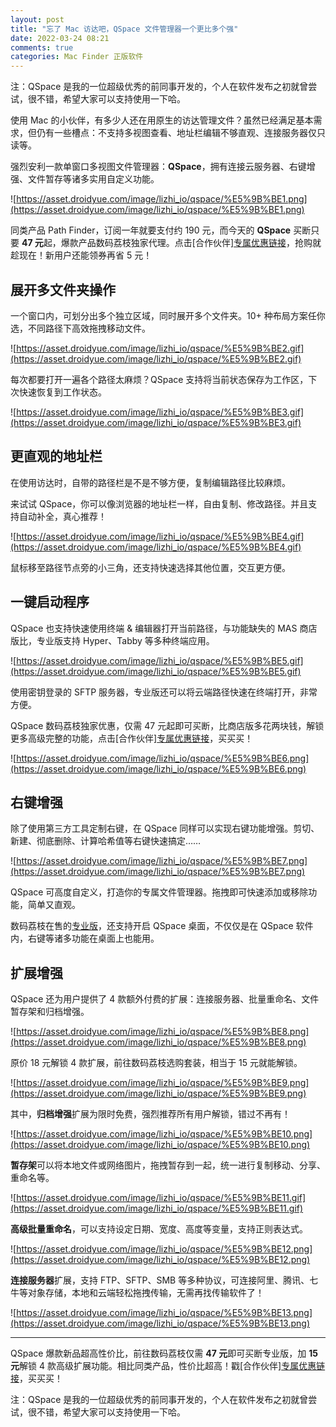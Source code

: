 ```yaml
---
layout: post
title: "忘了 Mac 访达吧，QSpace 文件管理器一个更比多个强"
date: 2022-03-24 08:21
comments: true
categories: Mac Finder 正版软件
---
```


注：QSpace 是我的一位超级优秀的前同事开发的，个人在软件发布之初就曾尝试，很不错，希望大家可以支持使用一下哈。


使用 Mac 的小伙伴，有多少人还在用原生的访达管理文件？虽然已经满足基本需求，但仍有一些槽点：不支持多视图查看、地址栏编辑不够直观、连接服务器仅只读等。

强烈安利一款单窗口多视图文件管理器：**QSpace**，拥有连接云服务器、右键增强、文件暂存等诸多实用自定义功能。

![https://asset.droidyue.com/image/lizhi_io/qspace/%E5%9B%BE1.png](https://asset.droidyue.com/image/lizhi_io/qspace/%E5%9B%BE1.png)


同类产品 Path Finder，订阅一年就要支付约 190 元，而今天的 **QSpace** 买断只要 **47 元**起，爆款产品数码荔枝独家代理。点击[合作伙伴][专属优惠链接](https://store.lizhi.io/site/products/id/534?cid=wncr9wz5)，抢购就趁现在！新用户还能领券再省 5 元！


<!--more-->

## 展开多文件夹操作

一个窗口内，可划分出多个独立区域，同时展开多个文件夹。10+ 种布局方案任你选，不同路径下高效拖拽移动文件。

![https://asset.droidyue.com/image/lizhi_io/qspace/%E5%9B%BE2.gif](https://asset.droidyue.com/image/lizhi_io/qspace/%E5%9B%BE2.gif)

每次都要打开一遍各个路径太麻烦？QSpace 支持将当前状态保存为工作区，下次快速恢复到工作状态。

![https://asset.droidyue.com/image/lizhi_io/qspace/%E5%9B%BE3.gif](https://asset.droidyue.com/image/lizhi_io/qspace/%E5%9B%BE3.gif)


## 更直观的地址栏

在使用访达时，自带的路径栏是不是不够方便，复制编辑路径比较麻烦。

来试试 QSpace，你可以像浏览器的地址栏一样，自由复制、修改路径。并且支持自动补全，真心推荐！

![https://asset.droidyue.com/image/lizhi_io/qspace/%E5%9B%BE4.gif](https://asset.droidyue.com/image/lizhi_io/qspace/%E5%9B%BE4.gif)

鼠标移至路径节点旁的小三角，还支持快速选择其他位置，交互更方便。


## 一键启动程序

QSpace 也支持快速使用终端 & 编辑器打开当前路径，与功能缺失的 MAS 商店版比，专业版支持 Hyper、Tabby 等多种终端应用。

![https://asset.droidyue.com/image/lizhi_io/qspace/%E5%9B%BE5.gif](https://asset.droidyue.com/image/lizhi_io/qspace/%E5%9B%BE5.gif)

使用密钥登录的 SFTP 服务器，专业版还可以将云端路径快速在终端打开，非常方便。

QSpace 数码荔枝独家优惠，仅需 47 元起即可买断，比商店版多花两块钱，解锁更多高级完整的功能，点击[合作伙伴][专属优惠链接](https://store.lizhi.io/site/products/id/534?cid=wncr9wz5)，买买买！

![https://asset.droidyue.com/image/lizhi_io/qspace/%E5%9B%BE6.png](https://asset.droidyue.com/image/lizhi_io/qspace/%E5%9B%BE6.png)


## 右键增强

除了使用第三方工具定制右键，在 QSpace 同样可以实现右键功能增强。剪切、新建、彻底删除、计算哈希值等右键快速搞定……

![https://asset.droidyue.com/image/lizhi_io/qspace/%E5%9B%BE7.png](https://asset.droidyue.com/image/lizhi_io/qspace/%E5%9B%BE7.png)

QSpace 可高度自定义，打造你的专属文件管理器。拖拽即可快速添加或移除功能，简单又直观。

数码荔枝在售的[专业版](https://store.lizhi.io/site/products/id/534?cid=wncr9wz5)，还支持开启 QSpace 桌面，不仅仅是在 QSpace 软件内，右键等诸多功能在桌面上也能用。


## 扩展增强

QSpace 还为用户提供了 4 款额外付费的扩展：连接服务器、批量重命名、文件暂存架和归档增强。

![https://asset.droidyue.com/image/lizhi_io/qspace/%E5%9B%BE8.png](https://asset.droidyue.com/image/lizhi_io/qspace/%E5%9B%BE8.png)

原价 18 元解锁 4 款扩展，前往数码荔枝选购套装，相当于 15 元就能解锁。

![https://asset.droidyue.com/image/lizhi_io/qspace/%E5%9B%BE9.png](https://asset.droidyue.com/image/lizhi_io/qspace/%E5%9B%BE9.png)

其中，**归档增强**扩展为限时免费，强烈推荐所有用户解锁，错过不再有！

![https://asset.droidyue.com/image/lizhi_io/qspace/%E5%9B%BE10.png](https://asset.droidyue.com/image/lizhi_io/qspace/%E5%9B%BE10.png)

**暂存架**可以将本地文件或网络图片，拖拽暂存到一起，统一进行复制移动、分享、重命名等。

![https://asset.droidyue.com/image/lizhi_io/qspace/%E5%9B%BE11.gif](https://asset.droidyue.com/image/lizhi_io/qspace/%E5%9B%BE11.gif)

**高级批量重命名**，可以支持设定日期、宽度、高度等变量，支持正则表达式。

![https://asset.droidyue.com/image/lizhi_io/qspace/%E5%9B%BE12.png](https://asset.droidyue.com/image/lizhi_io/qspace/%E5%9B%BE12.png)

**连接服务器**扩展，支持 FTP、SFTP、SMB 等多种协议，可连接阿里、腾讯、七牛等对象存储，本地和云端轻松拖拽传输，无需再找传输软件了！

![https://asset.droidyue.com/image/lizhi_io/qspace/%E5%9B%BE13.png](https://asset.droidyue.com/image/lizhi_io/qspace/%E5%9B%BE13.png)

---

QSpace 爆款新品超高性价比，前往数码荔枝仅需 **47 元**即可买断专业版，加 **15 元**解锁 4 款高级扩展功能。相比同类产品，性价比超高！戳[合作伙伴][专属优惠链接](https://store.lizhi.io/site/products/id/534?cid=wncr9wz5)，买买买！

注：QSpace 是我的一位超级优秀的前同事开发的，个人在软件发布之初就曾尝试，很不错，希望大家可以支持使用一下哈。












